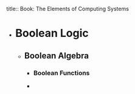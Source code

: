 title:: Book: The Elements of Computing Systems

- # Boolean Logic
	- ## Boolean Algebra
		- ### Boolean Functions
		-